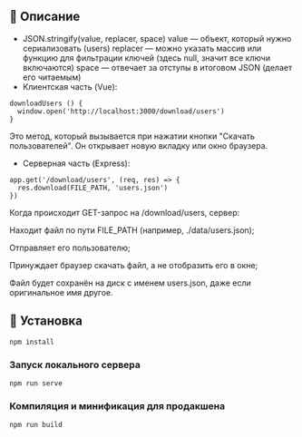 ## 🔹 Описание
- JSON.stringify(value, replacer, space)
  value — объект, который нужно сериализовать (users)
  replacer — можно указать массив или функцию для фильтрации ключей (здесь null, значит все ключи включаются)
  space — отвечает за отступы в итоговом JSON (делает его читаемым)
- Клиентская часть (Vue):
```
downloadUsers () {
  window.open('http://localhost:3000/download/users')
}
```
Это метод, который вызывается при нажатии кнопки "Скачать пользователей". Он открывает новую вкладку или окно браузера.

- Серверная часть (Express):
```
app.get('/download/users', (req, res) => {
  res.download(FILE_PATH, 'users.json')
})
```
Когда происходит GET-запрос на /download/users, сервер:

Находит файл по пути FILE_PATH (например, ./data/users.json);

Отправляет его пользователю;

Принуждает браузер скачать файл, а не отобразить его в окне;

Файл будет сохранён на диск с именем users.json, даже если оригинальное имя другое.

## 🔹 Установка
```
npm install
```

### Запуск локального сервера
```
npm run serve
```

### Компиляция и минификация для продакшена
```
npm run build
```
